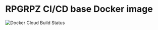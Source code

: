 # RPGRPZ CI/CD base Docker image 
![Docker Cloud Build Status](https://img.shields.io/docker/cloud/build/amphaal/rpgrpz-docker-ci)
